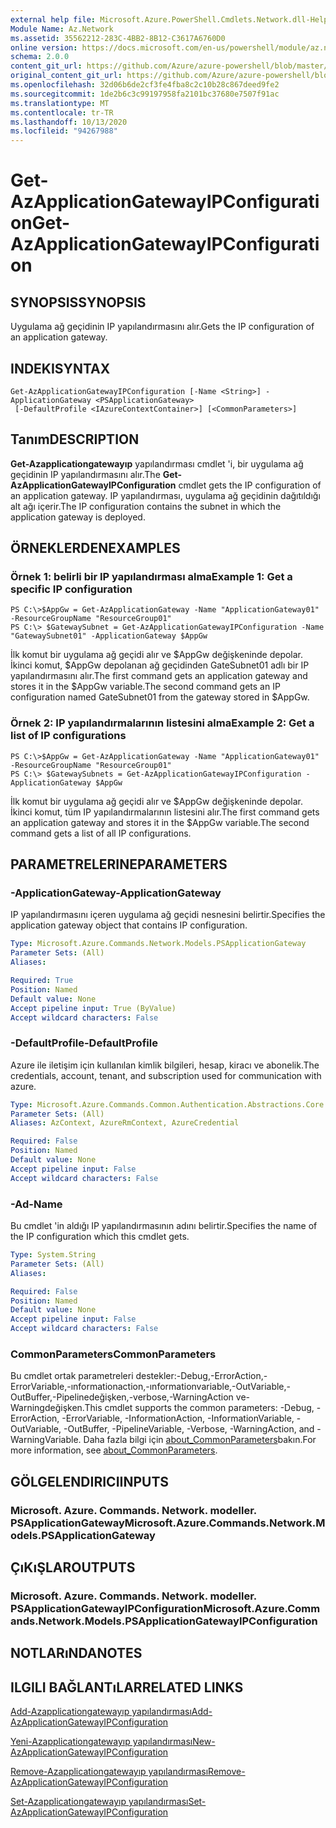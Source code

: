 ```yaml
---
external help file: Microsoft.Azure.PowerShell.Cmdlets.Network.dll-Help.xml
Module Name: Az.Network
ms.assetid: 35562212-283C-4BB2-8B12-C3617A6760D0
online version: https://docs.microsoft.com/en-us/powershell/module/az.network/get-azapplicationgatewayipconfiguration
schema: 2.0.0
content_git_url: https://github.com/Azure/azure-powershell/blob/master/src/Network/Network/help/Get-AzApplicationGatewayIPConfiguration.md
original_content_git_url: https://github.com/Azure/azure-powershell/blob/master/src/Network/Network/help/Get-AzApplicationGatewayIPConfiguration.md
ms.openlocfilehash: 32d06b6de2cf3fe4fba8c2c10b28c867deed9fe2
ms.sourcegitcommit: 1de2b6c3c99197958fa2101bc37680e7507f91ac
ms.translationtype: MT
ms.contentlocale: tr-TR
ms.lasthandoff: 10/13/2020
ms.locfileid: "94267988"
---
```

# <span data-ttu-id="e9799-101">Get-AzApplicationGatewayIPConfiguration</span><span class="sxs-lookup"><span data-stu-id="e9799-101">Get-AzApplicationGatewayIPConfiguration</span></span>

## <span data-ttu-id="e9799-102">SYNOPSIS</span><span class="sxs-lookup"><span data-stu-id="e9799-102">SYNOPSIS</span></span>
<span data-ttu-id="e9799-103">Uygulama ağ geçidinin IP yapılandırmasını alır.</span><span class="sxs-lookup"><span data-stu-id="e9799-103">Gets the IP configuration of an application gateway.</span></span>

## <span data-ttu-id="e9799-104">INDEKI</span><span class="sxs-lookup"><span data-stu-id="e9799-104">SYNTAX</span></span>

```
Get-AzApplicationGatewayIPConfiguration [-Name <String>] -ApplicationGateway <PSApplicationGateway>
 [-DefaultProfile <IAzureContextContainer>] [<CommonParameters>]
```

## <span data-ttu-id="e9799-105">Tanım</span><span class="sxs-lookup"><span data-stu-id="e9799-105">DESCRIPTION</span></span>
<span data-ttu-id="e9799-106">**Get-Azapplicationgatewayıp** yapılandırması cmdlet 'i, bir uygulama ağ geçidinin IP yapılandırmasını alır.</span><span class="sxs-lookup"><span data-stu-id="e9799-106">The **Get-AzApplicationGatewayIPConfiguration** cmdlet gets the IP configuration of an application gateway.</span></span>
<span data-ttu-id="e9799-107">IP yapılandırması, uygulama ağ geçidinin dağıtıldığı alt ağı içerir.</span><span class="sxs-lookup"><span data-stu-id="e9799-107">The IP configuration contains the subnet in which the application gateway is deployed.</span></span>

## <span data-ttu-id="e9799-108">ÖRNEKLERDEN</span><span class="sxs-lookup"><span data-stu-id="e9799-108">EXAMPLES</span></span>

### <span data-ttu-id="e9799-109">Örnek 1: belirli bir IP yapılandırması alma</span><span class="sxs-lookup"><span data-stu-id="e9799-109">Example 1: Get a specific IP configuration</span></span>
```
PS C:\>$AppGw = Get-AzApplicationGateway -Name "ApplicationGateway01" -ResourceGroupName "ResourceGroup01"
PS C:\> $GatewaySubnet = Get-AzApplicationGatewayIPConfiguration -Name "GatewaySubnet01" -ApplicationGateway $AppGw
```

<span data-ttu-id="e9799-110">İlk komut bir uygulama ağ geçidi alır ve $AppGw değişkeninde depolar. İkinci komut, $AppGw depolanan ağ geçidinden GateSubnet01 adlı bir IP yapılandırmasını alır.</span><span class="sxs-lookup"><span data-stu-id="e9799-110">The first command gets an application gateway and stores it in the $AppGw variable.The second command gets an IP configuration named GateSubnet01 from the gateway stored in $AppGw.</span></span>

### <span data-ttu-id="e9799-111">Örnek 2: IP yapılandırmalarının listesini alma</span><span class="sxs-lookup"><span data-stu-id="e9799-111">Example 2: Get a list of IP configurations</span></span>
```
PS C:\>$AppGw = Get-AzApplicationGateway -Name "ApplicationGateway01" -ResourceGroupName "ResourceGroup01"
PS C:\> $GatewaySubnets = Get-AzApplicationGatewayIPConfiguration -ApplicationGateway $AppGw
```

<span data-ttu-id="e9799-112">İlk komut bir uygulama ağ geçidi alır ve $AppGw değişkeninde depolar. İkinci komut, tüm IP yapılandırmalarının listesini alır.</span><span class="sxs-lookup"><span data-stu-id="e9799-112">The first command gets an application gateway and stores it in the $AppGw variable.The second command gets a list of all IP configurations.</span></span>

## <span data-ttu-id="e9799-113">PARAMETRELERINE</span><span class="sxs-lookup"><span data-stu-id="e9799-113">PARAMETERS</span></span>

### <span data-ttu-id="e9799-114">-ApplicationGateway</span><span class="sxs-lookup"><span data-stu-id="e9799-114">-ApplicationGateway</span></span>
<span data-ttu-id="e9799-115">IP yapılandırmasını içeren uygulama ağ geçidi nesnesini belirtir.</span><span class="sxs-lookup"><span data-stu-id="e9799-115">Specifies the application gateway object that contains IP configuration.</span></span>

```yaml
Type: Microsoft.Azure.Commands.Network.Models.PSApplicationGateway
Parameter Sets: (All)
Aliases:

Required: True
Position: Named
Default value: None
Accept pipeline input: True (ByValue)
Accept wildcard characters: False
```

### <span data-ttu-id="e9799-116">-DefaultProfile</span><span class="sxs-lookup"><span data-stu-id="e9799-116">-DefaultProfile</span></span>
<span data-ttu-id="e9799-117">Azure ile iletişim için kullanılan kimlik bilgileri, hesap, kiracı ve abonelik.</span><span class="sxs-lookup"><span data-stu-id="e9799-117">The credentials, account, tenant, and subscription used for communication with azure.</span></span>

```yaml
Type: Microsoft.Azure.Commands.Common.Authentication.Abstractions.Core.IAzureContextContainer
Parameter Sets: (All)
Aliases: AzContext, AzureRmContext, AzureCredential

Required: False
Position: Named
Default value: None
Accept pipeline input: False
Accept wildcard characters: False
```

### <span data-ttu-id="e9799-118">-Ad</span><span class="sxs-lookup"><span data-stu-id="e9799-118">-Name</span></span>
<span data-ttu-id="e9799-119">Bu cmdlet 'in aldığı IP yapılandırmasının adını belirtir.</span><span class="sxs-lookup"><span data-stu-id="e9799-119">Specifies the name of the IP configuration which this cmdlet gets.</span></span>

```yaml
Type: System.String
Parameter Sets: (All)
Aliases:

Required: False
Position: Named
Default value: None
Accept pipeline input: False
Accept wildcard characters: False
```

### <span data-ttu-id="e9799-120">CommonParameters</span><span class="sxs-lookup"><span data-stu-id="e9799-120">CommonParameters</span></span>
<span data-ttu-id="e9799-121">Bu cmdlet ortak parametreleri destekler:-Debug,-ErrorAction,-ErrorVariable,-ınformationaction,-ınformationvariable,-OutVariable,-OutBuffer,-Pipelinedeğişken,-verbose,-WarningAction ve-Warningdeğişken.</span><span class="sxs-lookup"><span data-stu-id="e9799-121">This cmdlet supports the common parameters: -Debug, -ErrorAction, -ErrorVariable, -InformationAction, -InformationVariable, -OutVariable, -OutBuffer, -PipelineVariable, -Verbose, -WarningAction, and -WarningVariable.</span></span> <span data-ttu-id="e9799-122">Daha fazla bilgi için [about_CommonParameters](http://go.microsoft.com/fwlink/?LinkID=113216)bakın.</span><span class="sxs-lookup"><span data-stu-id="e9799-122">For more information, see [about_CommonParameters](http://go.microsoft.com/fwlink/?LinkID=113216).</span></span>

## <span data-ttu-id="e9799-123">GÖLGELENDIRICI</span><span class="sxs-lookup"><span data-stu-id="e9799-123">INPUTS</span></span>

### <span data-ttu-id="e9799-124">Microsoft. Azure. Commands. Network. modeller. PSApplicationGateway</span><span class="sxs-lookup"><span data-stu-id="e9799-124">Microsoft.Azure.Commands.Network.Models.PSApplicationGateway</span></span>

## <span data-ttu-id="e9799-125">ÇıKıŞLAR</span><span class="sxs-lookup"><span data-stu-id="e9799-125">OUTPUTS</span></span>

### <span data-ttu-id="e9799-126">Microsoft. Azure. Commands. Network. modeller. PSApplicationGatewayIPConfiguration</span><span class="sxs-lookup"><span data-stu-id="e9799-126">Microsoft.Azure.Commands.Network.Models.PSApplicationGatewayIPConfiguration</span></span>

## <span data-ttu-id="e9799-127">NOTLARıNDA</span><span class="sxs-lookup"><span data-stu-id="e9799-127">NOTES</span></span>

## <span data-ttu-id="e9799-128">ILGILI BAĞLANTıLAR</span><span class="sxs-lookup"><span data-stu-id="e9799-128">RELATED LINKS</span></span>

[<span data-ttu-id="e9799-129">Add-Azapplicationgatewayıp yapılandırması</span><span class="sxs-lookup"><span data-stu-id="e9799-129">Add-AzApplicationGatewayIPConfiguration</span></span>](./Add-AzApplicationGatewayIPConfiguration.md)

[<span data-ttu-id="e9799-130">Yeni-Azapplicationgatewayıp yapılandırması</span><span class="sxs-lookup"><span data-stu-id="e9799-130">New-AzApplicationGatewayIPConfiguration</span></span>](./New-AzApplicationGatewayIPConfiguration.md)

[<span data-ttu-id="e9799-131">Remove-Azapplicationgatewayıp yapılandırması</span><span class="sxs-lookup"><span data-stu-id="e9799-131">Remove-AzApplicationGatewayIPConfiguration</span></span>](./Remove-AzApplicationGatewayIPConfiguration.md)

[<span data-ttu-id="e9799-132">Set-Azapplicationgatewayıp yapılandırması</span><span class="sxs-lookup"><span data-stu-id="e9799-132">Set-AzApplicationGatewayIPConfiguration</span></span>](./Set-AzApplicationGatewayIPConfiguration.md)


